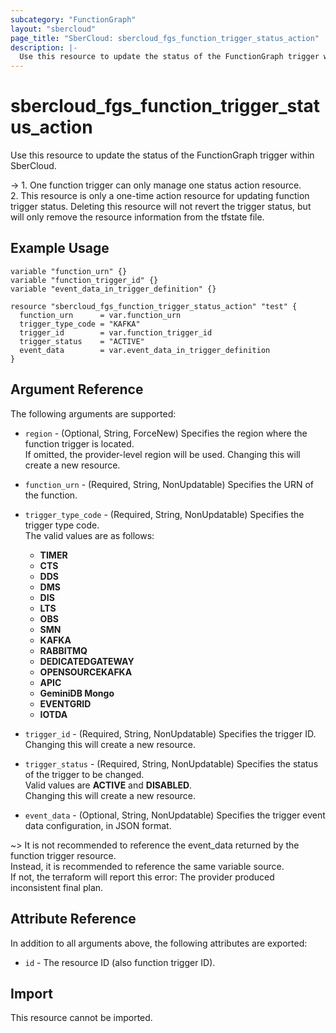 ```yaml
---
subcategory: "FunctionGraph"
layout: "sbercloud"
page_title: "SberCloud: sbercloud_fgs_function_trigger_status_action"
description: |-
  Use this resource to update the status of the FunctionGraph trigger within SberCloud.
---
```


# sbercloud_fgs_function_trigger_status_action

Use this resource to update the status of the FunctionGraph trigger within SberCloud.

-> 1. One function trigger can only manage one status action resource.
   <br>2. This resource is only a one-time action resource for updating function trigger status. Deleting this resource
   will not revert the trigger status, but will only remove the resource information from the tfstate file.

## Example Usage

```hcl
variable "function_urn" {}
variable "function_trigger_id" {}
variable "event_data_in_trigger_definition" {}

resource "sbercloud_fgs_function_trigger_status_action" "test" {
  function_urn      = var.function_urn
  trigger_type_code = "KAFKA"
  trigger_id        = var.function_trigger_id
  trigger_status    = "ACTIVE"
  event_data        = var.event_data_in_trigger_definition
}
```

## Argument Reference

The following arguments are supported:

* `region` - (Optional, String, ForceNew) Specifies the region where the function trigger is located.  
  If omitted, the provider-level region will be used. Changing this will create a new resource.

* `function_urn` - (Required, String, NonUpdatable) Specifies the URN of the function.

* `trigger_type_code` - (Required, String, NonUpdatable) Specifies the trigger type code.  
  The valid values are as follows:
  + **TIMER**
  + **CTS**
  + **DDS**
  + **DMS**
  + **DIS**
  + **LTS**
  + **OBS**
  + **SMN**
  + **KAFKA**
  + **RABBITMQ**
  + **DEDICATEDGATEWAY**
  + **OPENSOURCEKAFKA**
  + **APIC**
  + **GeminiDB Mongo**
  + **EVENTGRID**
  + **IOTDA**

* `trigger_id` - (Required, String, NonUpdatable) Specifies the trigger ID.  
  Changing this will create a new resource.

* `trigger_status` - (Required, String, NonUpdatable) Specifies the status of the trigger to be changed.  
  Valid values are **ACTIVE** and **DISABLED**.  
  Changing this will create a new resource.

* `event_data` - (Optional, String, NonUpdatable) Specifies the trigger event data configuration, in JSON format.

~> It is not recommended to reference the event_data returned by the function trigger resource.
   <br>Instead, it is recommended to reference the same variable source.
   <br>If not, the terraform will report this error: The provider produced inconsistent final plan.

## Attribute Reference

In addition to all arguments above, the following attributes are exported:

* `id` - The resource ID (also function trigger ID).

## Import

This resource cannot be imported.
